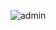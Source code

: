 ![admin](https://github.com/samio11/HealthCare_Admin_Mypart/assets/138763106/6662caec-9864-4f79-93bd-fb2d0cb2cdb1)
